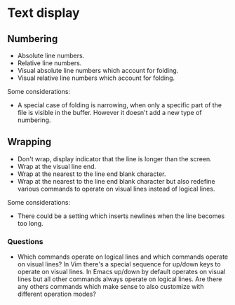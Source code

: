 # Text display

## Numbering

* Absolute line numbers.
* Relative line numbers.
* Visual absolute line numbers which account for folding.
* Visual relative line numbers which account for folding.

Some considerations:
* A special case of folding is narrowing, when only a specific part of the file
  is visible in the buffer. However it doesn't add a new type of numbering.

## Wrapping

* Don't wrap, display indicator that the line is longer than the screen.
* Wrap at the visual line end.
* Wrap at the nearest to the line end blank character.
* Wrap at the nearest to the line end blank character but also redefine
  various commands to operate on visual lines instead of logical lines.

Some considerations:
* There could be a setting which inserts newlines when the line becomes too long.

### Questions
* Which commands operate on logical lines and which commands operate on visual
  lines? In Vim there's a special sequence for up/down keys to operate on visual
  lines. In Emacs up/down by default operates on visual lines but all other
  commands always operate on logical lines. Are there any others commands which
  make sense to also customize with different operation modes?
